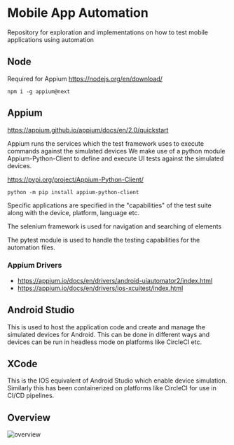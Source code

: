 # Mobile App Automation
Repository for exploration and implementations on how to test mobile applications using automation

## Node
Required for Appium
https://nodejs.org/en/download/

`npm i -g appium@next`

## Appium
https://appium.github.io/appium/docs/en/2.0/quickstart

Appium runs the services which the test framework uses to execute commands against the simulated devices
We make use of a python module Appium-Python-Client to define and execute UI tests against the simulated devices.

https://pypi.org/project/Appium-Python-Client/

`python -m pip install appium-python-client`

Specific applications are specified in the "capabilities" of the test suite along with the device, platform, language etc.

The selenium framework is used for navigation and searching of elements

The pytest module is used to handle the testing capabilities for the automation files.

### Appium Drivers
 - https://appium.io/docs/en/drivers/android-uiautomator2/index.html
 - https://appium.io/docs/en/drivers/ios-xcuitest/index.html

## Android Studio
This is used to host the application code and create and manage the simulated devices for Android. This can be done in different ways and devices can be run in headless mode on platforms like CircleCI etc.

## XCode
This is the IOS equivalent of Android Studio which enable device simulation. Similarly this has been containerized on platforms like CircleCI for use in CI/CD pipelines.

## Overview

![overview](https://user-images.githubusercontent.com/12985996/215455084-fd350097-e8cb-4dd2-9c23-f37650d51fc2.png)

